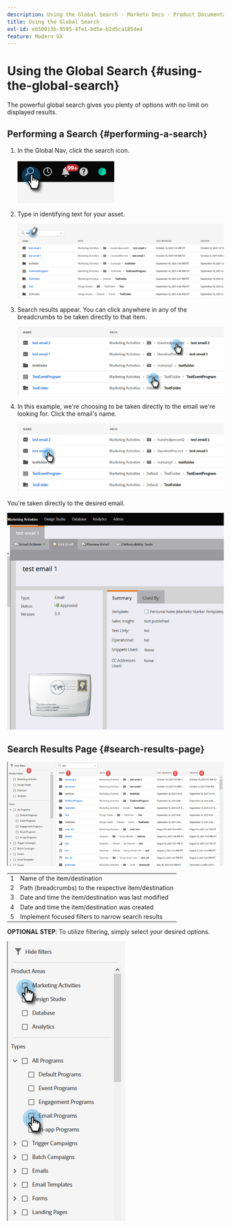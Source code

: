 ```yaml
---
description: Using the Global Search - Marketo Docs - Product Documentation
title: Using the Global Search
exl-id: eb50013b-9595-4fe1-bd5e-b2d5ca185de4
feature: Modern UX
---
```

# Using the Global Search {#using-the-global-search}

The powerful global search gives you plenty of options with no limit on displayed results.

## Performing a Search {#performing-a-search}

1. In the Global Nav, click the search icon.

   ![](assets/using-the-global-search-1.png)

1. Type in identifying text for your asset.

   ![](assets/using-the-global-search-2.png)

1. Search results appear. You can click anywhere in any of the breadcrumbs to be taken directly to that item.

   ![](assets/using-the-global-search-3.png)

1. In this example, we're choosing to be taken directly to the email we're looking for. Click the email's name.

   ![](assets/using-the-global-search-4.png)

You're taken directly to the desired email.

   ![](assets/using-the-global-search-5.png)

## Search Results Page {#search-results-page}

   ![](assets/using-the-global-search-6.png)

<table>
 <tbody>
  <tr>
   <td>1</td>
   <td>Name of the item/destination</td>
  </tr>
  <tr>
   <td>2</td>
   <td>Path (breadcrumbs) to the respective item/destination</td>
  </tr>
  <tr>
   <td>3</td>
   <td>Date and time the item/destination was last modified</td>
  </tr>
  <tr>
   <td>4</td>
   <td>Date and time the item/destination was created</td>
  </tr>
  <tr>
   <td>5</td>
   <td>Implement focused filters to narrow search results</td>
  </tr>
 </tbody>
</table>

**OPTIONAL STEP**: To utilize filtering, simply select your desired options.

  ![](assets/using-the-global-search-7.png)
